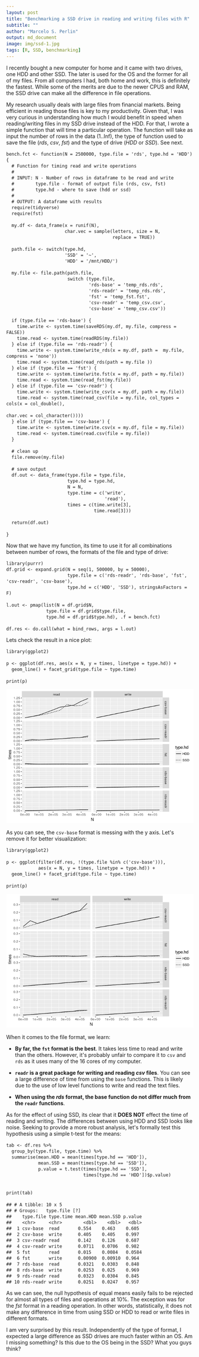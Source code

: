 ```yaml
---
layout: post
title: "Benchmarking a SSD drive in reading and writing files with R"
subtitle: ""
author: "Marcelo S. Perlin"
output: md_document
image: img/ssd-1.jpg
tags: [R, SSD, benchmarking]
---
```


I recently bought a new computer for home and it came with two drives,
one HDD and other SSD. The later is used for the OS and the former for
all of my files. From all computers I had, both home and work, this is
definitely the fastest. While some of the merits are due to the newer
CPUS and RAM, the SSD drive can make all the difference in file
operations.

My research usually deals with large files from financial markets. Being
efficient in reading those files is key to my productivity. Given that,
I was very curious in understanding how much I would benefit in speed
when reading/writing files in my SSD drive instead of the HDD. For that,
I wrote a simple function that will time a particular operation. The
function will take as input the number of rows in the data (1..Inf), the
type of function used to save the file (*rds*, *csv*, *fst*) and the
type of drive (*HDD* or *SSD*). See next.

    bench.fct <- function(N = 2500000, type.file = 'rds', type.hd = 'HDD') {
      # Function for timing read and write operations
      #
      # INPUT: N - Number of rows in dataframe to be read and write
      #        type.file - format of output file (rds, csv, fst)
      #        type.hd - where to save (hdd or ssd)
      #
      # OUTPUT: A dataframe with results
      require(tidyverse)
      require(fst)
      
      my.df <- data_frame(x = runif(N),
                          char.vec = sample(letters, size = N, 
                                            replace = TRUE))
      
      path.file <- switch(type.hd,
                          'SSD' = '~',
                          'HDD' = '/mnt/HDD/')
      
      my.file <- file.path(path.file, 
                           switch (type.file,
                                   'rds-base' = 'temp_rds.rds',
                                   'rds-readr' = 'temp_rds.rds',
                                   'fst' = 'temp_fst.fst',
                                   'csv-readr' = 'temp_csv.csv',
                                   'csv-base' = 'temp_csv.csv'))
      
      if (type.file == 'rds-base') {
        time.write <- system.time(saveRDS(my.df, my.file, compress = FALSE))
        time.read <- system.time(readRDS(my.file))
      } else if (type.file == 'rds-readr') {
        time.write <- system.time(write_rds(x = my.df, path =  my.file, compress = 'none'))
        time.read <- system.time(read_rds(path = my.file ))
      } else if (type.file == 'fst') {
        time.write <- system.time(write.fst(x = my.df, path = my.file))
        time.read <- system.time(read_fst(my.file))
      } else if (type.file == 'csv-readr') {
        time.write <- system.time(write_csv(x = my.df, path = my.file))
        time.read <- system.time(read_csv(file = my.file, col_types = cols(x = col_double(),
                                                                           char.vec = col_character())))
      } else if (type.file == 'csv-base') {
        time.write <- system.time(write.csv(x = my.df, file = my.file))
        time.read <- system.time(read.csv(file = my.file))
      }
      
      # clean up
      file.remove(my.file)
      
      # save output
      df.out <- data_frame(type.file = type.file,
                           type.hd = type.hd,
                           N = N,
                           type.time = c('write', 
                                         'read'),
                           times = c(time.write[3], 
                                     time.read[3]))
      
      return(df.out)
      
    }

Now that we have my function, its time to use it for all combinations
between number of rows, the formats of the file and type of drive:

    library(purrr)
    df.grid <- expand.grid(N = seq(1, 500000, by = 50000), 
                           type.file = c('rds-readr', 'rds-base', 'fst', 'csv-readr', 'csv-base'), 
                           type.hd = c('HDD', 'SSD'), stringsAsFactors = F)

    l.out <- pmap(list(N = df.grid$N,
                   type.file = df.grid$type.file,
                   type.hd = df.grid$type.hd), .f = bench.fct)

    df.res <- do.call(what = bind_rows, args = l.out)

Lets check the result in a nice plot:

    library(ggplot2)

    p <- ggplot(df.res, aes(x = N, y = times, linetype = type.hd)) + 
      geom_line() + facet_grid(type.file ~ type.time)

    print(p)

![](/img/2018-06-29-BenchmarkingSSD_files/figure-markdown_strict/unnamed-chunk-3-1.png)

As you can see, the `csv-base` format is messing with the y axis. Let's
remove it for better visualization:

    library(ggplot2)

    p <- ggplot(filter(df.res, !(type.file %in% c('csv-base'))),
                aes(x = N, y = times, linetype = type.hd)) + 
      geom_line() + facet_grid(type.file ~ type.time)

    print(p)

![](/img/2018-06-29-BenchmarkingSSD_files/figure-markdown_strict/unnamed-chunk-4-1.png)

When it comes to the file format, we learn:

-   **By far, the `fst` format is the best**. It takes less time to read
    and write than the others. However, it's probably unfair to compare
    it to `csv` and `rds` as it uses many of the 16 cores of my
    computer.

-   **`readr` is a great package for writing and reading *csv* files**.
    You can see a large difference of time from using the `base`
    functions. This is likely due to the use of low level functions to
    write and read the text files.

-   **When using the *rds* format, the base function do not differ much
    from the `readr` functions**.

As for the effect of using SSD, its clear that it **DOES NOT** effect
the time of reading and writing. The differences between using HDD and
SSD looks like noise. Seeking to provide a more robust analysis, let's
formally test this hypothesis using a simple t-test for the means:

    tab <- df.res %>%
      group_by(type.file, type.time) %>%
      summarise(mean.HDD = mean(times[type.hd == 'HDD']),
                mean.SSD = mean(times[type.hd == 'SSD']),
                p.value = t.test(times[type.hd == 'SSD'],
                                 times[type.hd == 'HDD'])$p.value)


    print(tab)

    ## # A tibble: 10 x 5
    ## # Groups:   type.file [?]
    ##    type.file type.time mean.HDD mean.SSD p.value
    ##    <chr>     <chr>        <dbl>    <dbl>   <dbl>
    ##  1 csv-base  read       0.554    0.463    0.605 
    ##  2 csv-base  write      0.405    0.405    0.997 
    ##  3 csv-readr read       0.142    0.126    0.687 
    ##  4 csv-readr write      0.0711   0.0706   0.982 
    ##  5 fst       read       0.015    0.0084   0.0584
    ##  6 fst       write      0.00900  0.00910  0.964 
    ##  7 rds-base  read       0.0321   0.0303   0.848 
    ##  8 rds-base  write      0.0253   0.025    0.969 
    ##  9 rds-readr read       0.0323   0.0304   0.845 
    ## 10 rds-readr write      0.0251   0.0247   0.957

As we can see, the null hypothesis of equal means easily fails to be
rejected for almost all types of files and operations at 10%. The
exception was for the *fst* format in a reading operation. In other
words, statistically, it does not make any difference in time from using
SSD or HDD to read or write files in different formats.

I am very surprised by this result. Independently of the type of format,
I expected a large difference as SSD drives are much faster within an
OS. Am I missing something? Is this due to the OS being in the SSD? What
you guys think?
